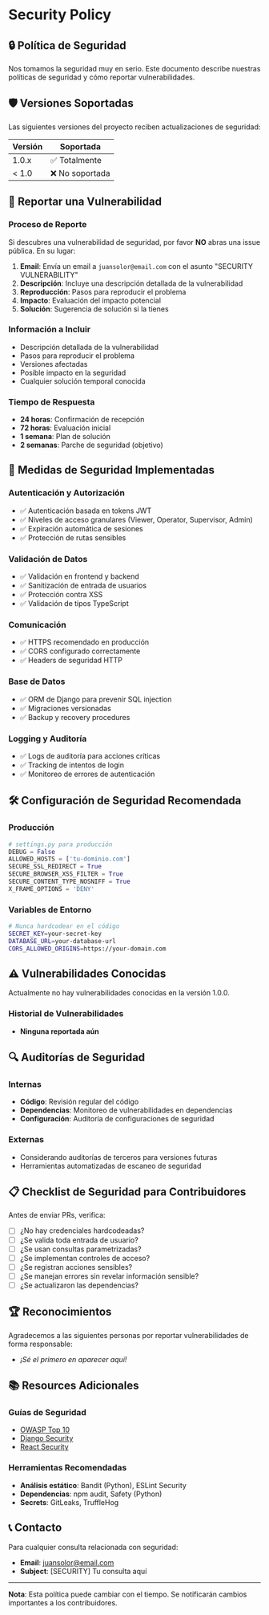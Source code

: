 # Security Policy

## 🔒 Política de Seguridad

Nos tomamos la seguridad muy en serio. Este documento describe nuestras políticas de seguridad y cómo reportar vulnerabilidades.

## 🛡️ Versiones Soportadas

Las siguientes versiones del proyecto reciben actualizaciones de seguridad:

| Versión | Soportada          |
| ------- | ------------------ |
| 1.0.x   | ✅ Totalmente      |
| < 1.0   | ❌ No soportada    |

## 🚨 Reportar una Vulnerabilidad

### Proceso de Reporte
Si descubres una vulnerabilidad de seguridad, por favor **NO** abras una issue pública. En su lugar:

1. **Email**: Envía un email a `juansolor@email.com` con el asunto "SECURITY VULNERABILITY"
2. **Descripción**: Incluye una descripción detallada de la vulnerabilidad
3. **Reproducción**: Pasos para reproducir el problema
4. **Impacto**: Evaluación del impacto potencial
5. **Solución**: Sugerencia de solución si la tienes

### Información a Incluir
- Descripción detallada de la vulnerabilidad
- Pasos para reproducir el problema
- Versiones afectadas
- Posible impacto en la seguridad
- Cualquier solución temporal conocida

### Tiempo de Respuesta
- **24 horas**: Confirmación de recepción
- **72 horas**: Evaluación inicial
- **1 semana**: Plan de solución
- **2 semanas**: Parche de seguridad (objetivo)

## 🔐 Medidas de Seguridad Implementadas

### Autenticación y Autorización
- ✅ Autenticación basada en tokens JWT
- ✅ Niveles de acceso granulares (Viewer, Operator, Supervisor, Admin)
- ✅ Expiración automática de sesiones
- ✅ Protección de rutas sensibles

### Validación de Datos
- ✅ Validación en frontend y backend
- ✅ Sanitización de entrada de usuarios
- ✅ Protección contra XSS
- ✅ Validación de tipos TypeScript

### Comunicación
- ✅ HTTPS recomendado en producción
- ✅ CORS configurado correctamente
- ✅ Headers de seguridad HTTP

### Base de Datos
- ✅ ORM de Django para prevenir SQL injection
- ✅ Migraciones versionadas
- ✅ Backup y recovery procedures

### Logging y Auditoría
- ✅ Logs de auditoría para acciones críticas
- ✅ Tracking de intentos de login
- ✅ Monitoreo de errores de autenticación

## 🛠️ Configuración de Seguridad Recomendada

### Producción
```python
# settings.py para producción
DEBUG = False
ALLOWED_HOSTS = ['tu-dominio.com']
SECURE_SSL_REDIRECT = True
SECURE_BROWSER_XSS_FILTER = True
SECURE_CONTENT_TYPE_NOSNIFF = True
X_FRAME_OPTIONS = 'DENY'
```

### Variables de Entorno
```bash
# Nunca hardcodear en el código
SECRET_KEY=your-secret-key
DATABASE_URL=your-database-url
CORS_ALLOWED_ORIGINS=https://your-domain.com
```

## ⚠️ Vulnerabilidades Conocidas

Actualmente no hay vulnerabilidades conocidas en la versión 1.0.0.

### Historial de Vulnerabilidades
- **Ninguna reportada aún**

## 🔍 Auditorías de Seguridad

### Internas
- **Código**: Revisión regular del código
- **Dependencias**: Monitoreo de vulnerabilidades en dependencias
- **Configuración**: Auditoría de configuraciones de seguridad

### Externas
- Considerando auditorías de terceros para versiones futuras
- Herramientas automatizadas de escaneo de seguridad

## 📋 Checklist de Seguridad para Contribuidores

Antes de enviar PRs, verifica:

- [ ] ¿No hay credenciales hardcodeadas?
- [ ] ¿Se valida toda entrada de usuario?
- [ ] ¿Se usan consultas parametrizadas?
- [ ] ¿Se implementan controles de acceso?
- [ ] ¿Se registran acciones sensibles?
- [ ] ¿Se manejan errores sin revelar información sensible?
- [ ] ¿Se actualizaron las dependencias?

## 🏆 Reconocimientos

Agradecemos a las siguientes personas por reportar vulnerabilidades de forma responsable:

- *¡Sé el primero en aparecer aquí!*

## 📚 Resources Adicionales

### Guías de Seguridad
- [OWASP Top 10](https://owasp.org/www-project-top-ten/)
- [Django Security](https://docs.djangoproject.com/en/stable/topics/security/)
- [React Security](https://reactjs.org/docs/dom-elements.html#dangerouslysetinnerhtml)

### Herramientas Recomendadas
- **Análisis estático**: Bandit (Python), ESLint Security
- **Dependencias**: npm audit, Safety (Python)
- **Secrets**: GitLeaks, TruffleHog

## 📞 Contacto

Para cualquier consulta relacionada con seguridad:
- **Email**: juansolor@email.com
- **Subject**: [SECURITY] Tu consulta aquí

---

**Nota**: Esta política puede cambiar con el tiempo. Se notificarán cambios importantes a los contribuidores.
